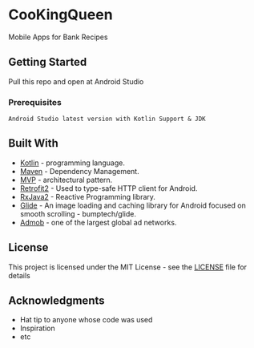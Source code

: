 # CooKingQueen

Mobile Apps for Bank Recipes

## Getting Started

Pull this repo and open at Android Studio

### Prerequisites

``
Android Studio latest version with Kotlin Support & JDK
``

## Built With

* [Kotlin](https://kotlinlang.org/) -  programming language.
* [Maven](https://maven.apache.org/) - Dependency Management.
* [MVP](https://mindorks.com/course/android-mvp-introduction/) - architectural pattern.
* [Retrofit2](https://square.github.io/retrofit/) - Used to type-safe HTTP client for Android.
* [RxJava2](https://github.com/ReactiveX/RxJava) - Reactive Programming library.
* [Glide](https://github.com/bumptech/glide) - An image loading and caching library for Android focused on smooth scrolling - bumptech/glide.
* [Admob](https://admob.google.com/home/) - one of the largest global ad networks.

## License

This project is licensed under the MIT License - see the [LICENSE](LICENSE) file for details

## Acknowledgments

* Hat tip to anyone whose code was used
* Inspiration
* etc
